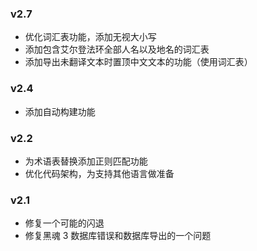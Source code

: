 ### v2.7

- 优化词汇表功能，添加无视大小写
- 添加包含艾尔登法环全部人名以及地名的词汇表
- 添加导出未翻译文本时置顶中文文本的功能（使用词汇表）

### v2.4

- 添加自动构建功能

### v2.2

- 为术语表替换添加正则匹配功能
- 优化代码架构，为支持其他语言做准备

### v2.1

- 修复一个可能的闪退
- 修复黑魂 3 数据库错误和数据库导出的一个问题
